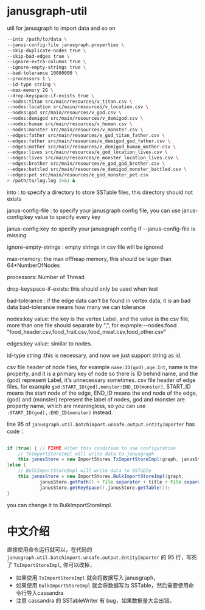 # janusgraph-util
util for janusgraph to import data and so on

```bash
--into /path/to/data \ 
--janus-config-file janusgraph.properties \ 
--skip-duplicate-nodes true \ 
--skip-bad-edges true \ 
--ignore-extra-columns true \ 
--ignore-empty-strings true \ 
--bad-tolerance 10000000 \ 
--processors 1 \ 
--id-type string \ 
--max-memory 2G \ 
--drop-keyspace-if-exists true \ 
--nodes:titan src/main/resources/v_titan.csv \ 
--nodes:location src/main/resources/v_location.csv \ 
--nodes:god src/main/resources/v_god.csv \ 
--nodes:demigod src/main/resources/v_demigod.csv \ 
--nodes:human src/main/resources/v_human.csv \ 
--nodes:monster src/main/resources/v_monster.csv \ 
--edges:father src/main/resources/e_god_titan_father.csv \ 
--edges:father src/main/resources/e_demigod_god_father.csv \ 
--edges:mother src/main/resources/e_demigod_human_mother.csv \ 
--edges:lives src/main/resources/e_god_location_lives.csv \ 
--edges:lives src/main/resources/e_monster_location_lives.csv \ 
--edges:brother src/main/resources/e_god_god_brother.csv \ 
--edges:battled src/main/resources/e_demigod_monster_battled.csv \ 
--edges:pet src/main/resources/e_god_monster_pet.csv 
> /path/to/log.log 2>&1 &
```


into : to specify a directory to store SSTable files, this directory should not exists

janus-config-file : to specify your janusgraph config file, you can use janus-config:key value to specify every key

janus-config:key :to specify your janusgraph config if --janus-config-file is missing

ignore-empty-strings : empty strings in csv file will be ignored

max-memory: the max offheap memory, this should be lager than 64*NumberOfNodes 

processors: Number of Thread

drop-keyspace-if-exists: this should only be used when test

bad-tolerance : if the edge data can't be found in vertex data, it is an bad data bad-tolerance means how many we can tolerance

nodes:key value: the key is the vertex Label, and the value is the csv file, more than one file should separate by ",", 
for expmple:--nodes:food "food_header.csv,food_fruit.csv,food_meat.csv,food_other.csv"

edges:key value: similar to nodes.

id-type string :this is necessary, and now we just support string as id.

csv file header of node files, for example `name:ID(god),age:Int`, name is the property, and it is a primary key of node so 
there is ID behind name, and the (god) represent Label, it's unnecessary sometimes. 
csv file header of edge files, for example `god:START_ID(god),monster:END_ID(monster)`, START_ID means the start node
of the edge, END_ID means the end node of the edge, (god) and (monster) represent the label of nodes, 
god and monster are property name, which are meaningless, so you can use `:START_ID(god),:END_ID(monster)` instead.


line 95 of `janusgraph.util.batchimport.unsafe.output.EntityImporter` has code：

```java

if (true) { // FIXME alter this condition to use configuration
    // TxImportStoreImpl will write data to janusgraph
    this.janusStore = new ImportStores.TxImportStoreImpl(graph, janusStore.getTable());
}else {
    // BulkImportStoreImpl will write data to SSTable
    this.janusStore = new ImportStores.BulkImportStoreImpl(graph,
            janusStore.getPath() + File.separator + title + File.separator + rank,
            janusStore.getKeySpace(),janusStore.getTable());
}
```
you can change it to BulkImportStoreImpl.


# 中文介绍

直接使用命令运行就可以，在代码的 `janusgraph.util.batchimport.unsafe.output.EntityImporter` 的 95 行，写死了 `TxImportStoreImpl`,
你可以改掉，
- 如果使用 `TxImportStoreImpl` 就会将数据写入 janusgraph，
- 如果使用 `BulkImportStoreImpl` 就会将数据写为 SSTable，然后需要使用命令行导入cassandra
- 注意 cassandra 的 SSTableWriter 有 bug，如果数据量大会出错。